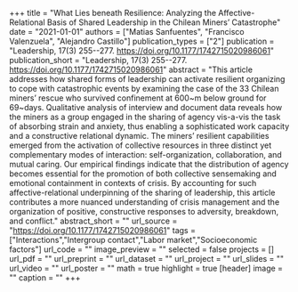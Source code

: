 +++
title = "What Lies beneath Resilience: Analyzing the Affective-Relational Basis of Shared Leadership in the Chilean Miners’ Catastrophe"
date = "2021-01-01"
authors = ["Matias Sanfuentes", "Francisco Valenzuela", "Alejandro Castillo"]
publication_types = ["2"]
publication = "Leadership, 17(3) 255--277. https://doi.org/10.1177/1742715020986061"
publication_short = "Leadership, 17(3) 255--277. https://doi.org/10.1177/1742715020986061"
abstract = "This article addresses how shared forms of leadership can activate resilient organizing to cope with catastrophic events by examining the case of the 33 Chilean miners’ rescue who survived confinement at 600~m below ground for 69~days. Qualitative analysis of interview and document data reveals how the miners as a group engaged in the sharing of agency vis-a-vis the task of absorbing strain and anxiety, thus enabling a sophisticated work capacity and a constructive relational dynamic. The miners’ resilient capabilities emerged from the activation of collective resources in three distinct yet complementary modes of interaction: self-organization, collaboration, and mutual caring. Our empirical findings indicate that the distribution of agency becomes essential for the promotion of both collective sensemaking and emotional containment in contexts of crisis. By accounting for such affective-relational underpinning of the sharing of leadership, this article contributes a more nuanced understanding of crisis management and the organization of positive, constructive responses to adversity, breakdown, and conflict."
abstract_short = ""
url_source = "https://doi.org/10.1177/1742715020986061"
tags = ["Interactions","Intergroup contact","Labor market","Socioeconomic factors"]
url_code = ""
image_preview = ""
selected = false
projects = []
url_pdf = ""
url_preprint = ""
url_dataset = ""
url_project = ""
url_slides = ""
url_video = ""
url_poster = ""
math = true
highlight = true
[header]
image = ""
caption = ""
+++

